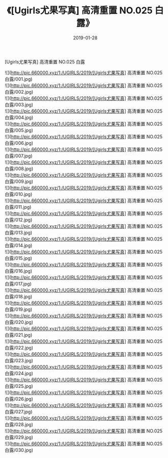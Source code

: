 ﻿---
layout: post
title:  《[Ugirls尤果写真] 高清重置 NO.025 白露》
date:   2019-01-28
img: http://pic.660000.xyz/1:/UGIRLS/2019/[Ugirls尤果写真] 高清重置 NO.025 白露/000.jpg
categories: [美女, 清纯, 唯美]
---

[Ugirls尤果写真] 高清重置 NO.025 白露

 ![](http://pic.660000.xyz/1:/UGIRLS/2019/[Ugirls尤果写真] 高清重置 NO.025 白露/001.jpg) <br>![](http://pic.660000.xyz/1:/UGIRLS/2019/[Ugirls尤果写真] 高清重置 NO.025 白露/002.jpg) <br>![](http://pic.660000.xyz/1:/UGIRLS/2019/[Ugirls尤果写真] 高清重置 NO.025 白露/003.jpg) <br>![](http://pic.660000.xyz/1:/UGIRLS/2019/[Ugirls尤果写真] 高清重置 NO.025 白露/004.jpg) <br>![](http://pic.660000.xyz/1:/UGIRLS/2019/[Ugirls尤果写真] 高清重置 NO.025 白露/005.jpg) <br>![](http://pic.660000.xyz/1:/UGIRLS/2019/[Ugirls尤果写真] 高清重置 NO.025 白露/006.jpg) <br>![](http://pic.660000.xyz/1:/UGIRLS/2019/[Ugirls尤果写真] 高清重置 NO.025 白露/007.jpg) <br>![](http://pic.660000.xyz/1:/UGIRLS/2019/[Ugirls尤果写真] 高清重置 NO.025 白露/008.jpg) <br>![](http://pic.660000.xyz/1:/UGIRLS/2019/[Ugirls尤果写真] 高清重置 NO.025 白露/009.jpg) <br>![](http://pic.660000.xyz/1:/UGIRLS/2019/[Ugirls尤果写真] 高清重置 NO.025 白露/010.jpg) <br>![](http://pic.660000.xyz/1:/UGIRLS/2019/[Ugirls尤果写真] 高清重置 NO.025 白露/011.jpg) <br>![](http://pic.660000.xyz/1:/UGIRLS/2019/[Ugirls尤果写真] 高清重置 NO.025 白露/012.jpg) <br>![](http://pic.660000.xyz/1:/UGIRLS/2019/[Ugirls尤果写真] 高清重置 NO.025 白露/013.jpg) <br>![](http://pic.660000.xyz/1:/UGIRLS/2019/[Ugirls尤果写真] 高清重置 NO.025 白露/014.jpg) <br>![](http://pic.660000.xyz/1:/UGIRLS/2019/[Ugirls尤果写真] 高清重置 NO.025 白露/015.jpg) <br>![](http://pic.660000.xyz/1:/UGIRLS/2019/[Ugirls尤果写真] 高清重置 NO.025 白露/016.jpg) <br>![](http://pic.660000.xyz/1:/UGIRLS/2019/[Ugirls尤果写真] 高清重置 NO.025 白露/017.jpg) <br>![](http://pic.660000.xyz/1:/UGIRLS/2019/[Ugirls尤果写真] 高清重置 NO.025 白露/018.jpg) <br>![](http://pic.660000.xyz/1:/UGIRLS/2019/[Ugirls尤果写真] 高清重置 NO.025 白露/019.jpg) <br>![](http://pic.660000.xyz/1:/UGIRLS/2019/[Ugirls尤果写真] 高清重置 NO.025 白露/020.jpg) <br>![](http://pic.660000.xyz/1:/UGIRLS/2019/[Ugirls尤果写真] 高清重置 NO.025 白露/021.jpg) <br>![](http://pic.660000.xyz/1:/UGIRLS/2019/[Ugirls尤果写真] 高清重置 NO.025 白露/022.jpg) <br>![](http://pic.660000.xyz/1:/UGIRLS/2019/[Ugirls尤果写真] 高清重置 NO.025 白露/023.jpg) <br>![](http://pic.660000.xyz/1:/UGIRLS/2019/[Ugirls尤果写真] 高清重置 NO.025 白露/024.jpg) <br>![](http://pic.660000.xyz/1:/UGIRLS/2019/[Ugirls尤果写真] 高清重置 NO.025 白露/025.jpg) <br>![](http://pic.660000.xyz/1:/UGIRLS/2019/[Ugirls尤果写真] 高清重置 NO.025 白露/026.jpg) <br>![](http://pic.660000.xyz/1:/UGIRLS/2019/[Ugirls尤果写真] 高清重置 NO.025 白露/027.jpg) <br>![](http://pic.660000.xyz/1:/UGIRLS/2019/[Ugirls尤果写真] 高清重置 NO.025 白露/028.jpg) <br>![](http://pic.660000.xyz/1:/UGIRLS/2019/[Ugirls尤果写真] 高清重置 NO.025 白露/029.jpg) <br>![](http://pic.660000.xyz/1:/UGIRLS/2019/[Ugirls尤果写真] 高清重置 NO.025 白露/030.jpg) <br>